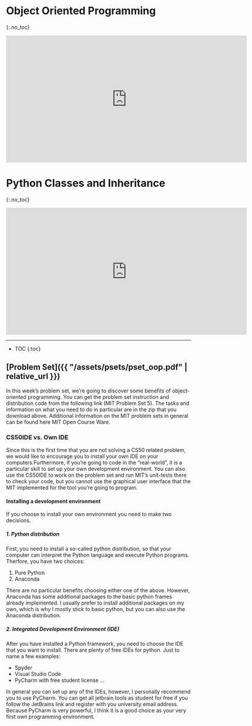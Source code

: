 # Object Oriented Programming
{:.no_toc}

<iframe width="655" height="345" src="https://www.youtube.com/embed/-DP1i2ZU9gk" frameborder="0" allow="accelerometer; autoplay; encrypted-media; gyroscope; picture-in-picture" allowfullscreen></iframe>

# Python Classes and Inheritance
{:.no_toc}

<iframe width="655" height="345" src="https://www.youtube.com/embed/FlGjISF3l78" frameborder="0" allow="accelerometer; autoplay; encrypted-media; gyroscope; picture-in-picture" allowfullscreen></iframe>

***

* TOC
{:toc}

## [Problem Set]({{ "/assets/psets/pset_oop.pdf" | relative_url }})

In this week’s problem set, we’re going to discover some benefits of object-oriented programming. You can get the problem set instruction and distribution code from the following link (MIT Problem Set 5). The tasks and information on what you need to do in particular are in the zip that you download above.
Additional information on the MIT problem sets in general can be found here MIT Open Course Ware.

### CS50IDE vs. Own IDE
Since this is the first time that you are not solving a CS50 related problem, we would like to encourage you to install your own IDE on your computers.Furthermore, if you’re going to code in the “real-world”, it is a particular skill to set up your own development environment.
You can also use the CS50IDE to work on the problem set and run MIT’s unit-tests there to check your code, but you cannot use the graphical user interface that the MIT implemented for the tool you’re going to program.

#### Installing a development environment
If you choose to install your own environment you need to make two decisions.
 
##### 1. Python distribution
First, you need to install a so-called python distribution, so that your computer can interpret the Python language and execute Python programs.
Therfore, you have two choices:
1. Pure Python 
2. Anaconda

There are no particular benefits choosing either one of the above. However, Anaconda has some additional packages to the basic python frames already implemented. I usually prefer to install additional packages on my own, which is why I mostly stick to basic python, but you can also use the Anaconda distribution.

##### 2. Integrated Development Environment (IDE)
After you have installed a Python framework, you need to choose the IDE that you want to install. There are plenty of free IDEs for python. Just to name a few examples:
- Spyder
- Visual Studio Code
- PyCharm with free student license ...

In general you can set up any of the IDEs, however, I personally recommend you to use PyCharm. You can get all jetbrain tools as student for free if you follow the JetBrains link and register with you university email address. Because PyCharm is very powerful, I think it is a good choice as your very first own programming environment.